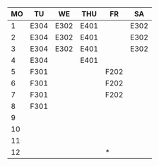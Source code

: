   |MO  |TU  |WE  |THU |FR  |SA|
  |----|----|----|----|----|--|
 1|E304|E302|E401|    |E302|  |
 2|E304|E302|E401|    |E302|  |
 3|E304|E302|E401|    |E302|  |
 4|E304|    |E401|    |    |  |
 5|F301|    |    |F202|    |  |
 6|F301|    |    |F202|    |  |
 7|F301|    |    |F202|    |  |
 8|F301|    |    |    |    |  |
 9|    |    |    |    |    |  |
10|    |    |    |    |    |  |
11|    |    |    |    |    |  |
12|    |    |    |*   |    |  |
